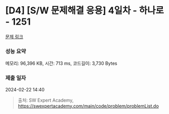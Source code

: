 # [D4] [S/W 문제해결 응용] 4일차 - 하나로 - 1251 

[문제 링크](https://swexpertacademy.com/main/code/problem/problemDetail.do?contestProbId=AV15StKqAQkCFAYD) 

### 성능 요약

메모리: 96,396 KB, 시간: 713 ms, 코드길이: 3,730 Bytes

### 제출 일자

2024-02-22 14:40



> 출처: SW Expert Academy, https://swexpertacademy.com/main/code/problem/problemList.do